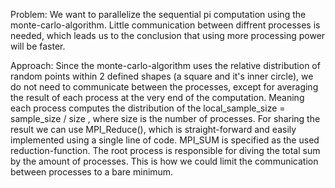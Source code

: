 Problem: We want to parallelize the sequential pi computation using the monte-carlo-algorithm. Little communication between diffrent processes is needed, which leads us to the conclusion that using more processing power will be faster.

Approach: Since the monte-carlo-algorithm uses the relative distribution of random points within 2 defined shapes (a square and it's inner circle), we do not need to communicate between the processes, except for averaging the result of each process at the very end of the computation. Meaning each process computes the distribution of the local_sample_size = sample_size / size , where size is the number of processes. For sharing the result we can use MPI_Reduce(), which is straight-forward and easily implemented using a single line of code. MPI_SUM is specified as the used reduction-function. The root process is responsible for diving the total sum by the amount of processes. This is how we could limit the communication between processes to a bare minimum.